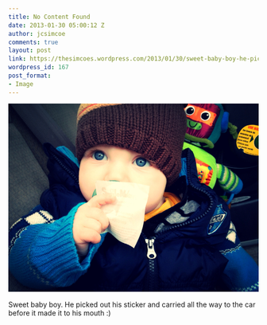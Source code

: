 ```yaml
---
title: No Content Found
date: 2013-01-30 05:00:12 Z
author: jcsimcoe
comments: true
layout: post
link: https://thesimcoes.wordpress.com/2013/01/30/sweet-baby-boy-he-picked-out-his-sticker-and/
wordpress_id: 167
post_format:
- Image
---
```


![](/public/assets/tumblr_mhf9wddrov1qbwpqvo1_1280.jpg)

Sweet baby boy. He picked out his sticker and carried all the way to the car before it made it to his mouth :)
